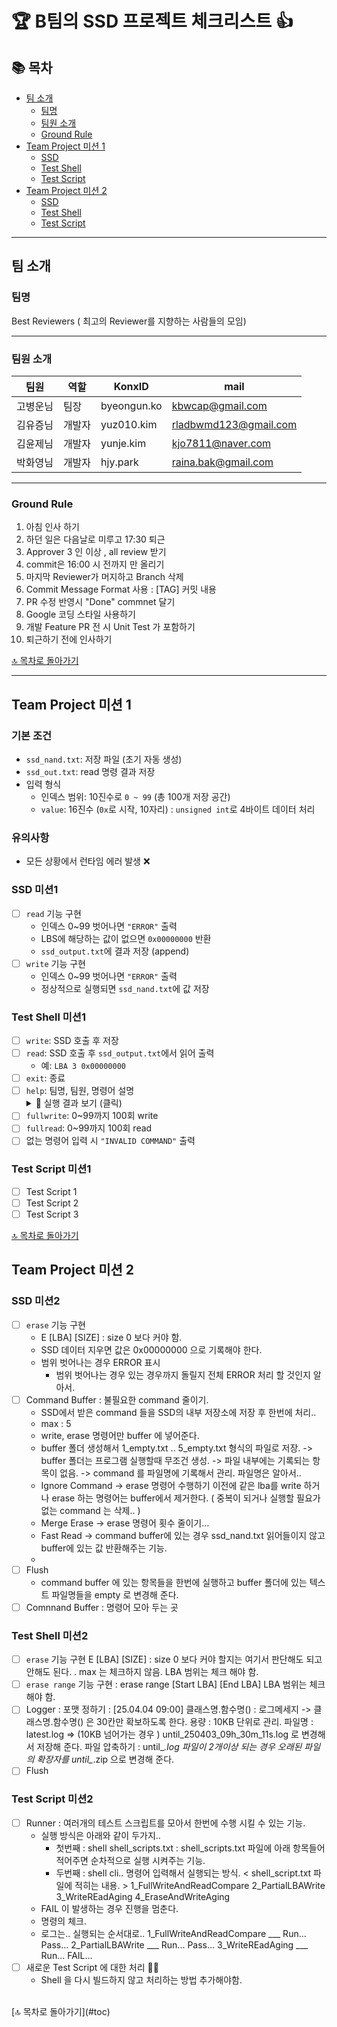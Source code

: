 # 🏆 B팀의 SSD 프로젝트 체크리스트 👍

## 📚 목차<a name="toc"></a> 

* [팀 소개](#팀-소개)
  * [팀명](#팀명)
  * [팀원 소개](#팀원-소개)
  * [Ground Rule](#Ground-Rule)
* [Team Project 미션 1](#Team-Project-미션-1)
  * [SSD](#SSD-미션1)
  * [Test Shell](#Test-Shell-미션1)
  * [Test Script](#Test-Script-미션1)
* [Team Project 미션 2](#Team-Project-미션-2)
  * [SSD](#SSD-미션2)
  * [Test Shell](#Test-Shell-미션2)
  * [Test Script](#Test-Script-미션2)
---

## 팀 소개
 ### 팀명
 Best Reviewers ( 최고의 Reviewer를 지향하는 사람들의 모임)
___

 ### 팀원 소개 
|팀원|역할|KonxID|mail|
|-----|-----|-----|-----|
|고병운님|팀장|byeongun.ko|kbwcap@gmail.com|
|김유증님|개발자|yuz010.kim|rladbwmd123@gmail.com|
|김윤제님|개발자|yunje.kim|kjo7811@naver.com|
|박화영님|개발자|hjy.park|raina.bak@gmail.com|

___
 
 ### Ground Rule  
 1.  아침 인사 하기
 2. 하던 일은 다음날로 미루고 17:30 퇴근  
 3. Approver 3 인 이상 , all review 받기
 4. commit은 16:00 시 전까지 만 올리기
 5. 마지막 Reviewer가 머지하고 Branch 삭제 
 6. Commit Message Format 사용 : [TAG] 커밋 내용 
 7. PR 수정 반영시  "Done" commnet 달기 
 8. Google 코딩 스타일 사용하기 
 9. 개발 Feature PR 전 시 Unit Test 가 포함하기 
 10. 퇴근하기 전에 인사하기

[🔝 목차로 돌아가기](#toc)

---

## Team Project 미션 1
 ### 기본 조건
   - `ssd_nand.txt`: 저장 파일 (초기 자동 생성)
   - `ssd_out.txt`: read 명령 결과 저장
   - 입력 형식
      - 인덱스 범위: 10진수로 `0 ~ 99` (총 100개 저장 공간) 
      - `value`: 16진수 (`0x`로 시작, 10자리) : `unsigned int`로 4바이트 데이터 처리
 ### 유의사항
   - 모든 상황에서 런타임 에러 발생 ❌
 ### SSD 미션1
   - [ ] `read` 기능 구현
      - 인덱스 0~99 벗어나면 `"ERROR"` 출력
      - LBS에 해당하는 값이 없으면 `0x00000000` 반환
      - `ssd_output.txt`에 결과 저장 (append)      
   - [ ] `write` 기능 구현
      - 인덱스 0~99 벗어나면 `"ERROR"` 출력
      - 정상적으로 실행되면 `ssd_nand.txt`에 값 저장
 ### Test Shell 미션1
   - [ ] `write`: SSD 호출 후 저장
   - [ ] `read`: SSD 호출 후 `ssd_output.txt`에서 읽어 출력  
     - 예: `LBA 3 0x00000000`
   - [ ] `exit`: 종료
   - [ ] `help`: 팀명, 팀원, 명령어 설명
         <details>
         <summary>📸 실행 결과 보기 (클릭)</summary>
         ![image](https://github.com/user-attachments/assets/658b937d-303f-45e4-8af0-8b9b8b36777d)
         </details>
   - [ ] `fullwrite`: 0~99까지 100회 write
   - [ ] `fullread`: 0~99까지 100회 read
   - [ ] 없는 명령어 입력 시 `"INVALID COMMAND"` 출력
   
 ### Test Script 미션1
  - [ ] Test Script 1
  - [ ] Test Script 2
  - [ ] Test Script 3

[🔝 목차로 돌아가기](#toc)

## Team Project 미션 2
### SSD 미션2
   - [ ] `erase` 기능 구현
       * E [LBA] [SIZE]  : size 0 보다 커야 함.
       * SSD 데이터 지우면 값은 0x00000000 으로 기록해야 한다.
       * 범위 벗어나는 경우 ERROR 표시
         - 범위 벗어나는 경우 있는 경우까지 돌릴지 전체 ERROR 처리 할 것인지 알아서. 
  - [ ] Command Buffer : 불필요한 command 줄이기.
       * SSD에서 받은 command 들을 SSD의 내부 저장소에 저장 후 한번에 처리..
       * max : 5
       * write, erase 명령어만 buffer 에 넣어준다.
       * buffer 폴더 생성해서 1_empty.txt .. 5_empty.txt 형식의 파일로 저장.
          -> buffer 폴더는 프로그램 실행할때 무조건 생성.
          -> 파일 내부에는 기록되는 항목이 없음.
          -> command 를 파일명에 기록해서 관리. 파일명은 알아서..
       * Ignore Command
          -> erase 명령어 수행하기 이전에 같은 lba를 write 하거나 erase 하는 명령어는 buffer에서 제거한다. ( 중복이 되거나 실행할 필요가 없는 command 는 삭제.. )
       * Merge Erase
          -> erase 명령어 횟수 줄이기...
       * Fast Read
          -> command buffer에 있는 경우 ssd_nand.txt 읽어들이지 않고 buffer에 있는 값 반환해주는 기능.
       * 
  - [ ] Flush
       * command buffer 에 있는 항목들을 한번에 실행하고 buffer 폴더에 있는 텍스트 파일명들을 empty 로 변경해 준다.
  - [ ] Comnnand Buffer : 명령어 모아 두는 곳
### Test Shell 미션2
   - [ ] `erase` 기능 구현
         E [LBA] [SIZE]  : size 0 보다 커야 할지는 여기서 판단해도 되고 안해도 된다. .
                           max 는 체크하지 않음.
                           LBA 범위는 체크 해야 함. 
   - [ ] `erase range` 기능 구현  : erase range [Start LBA] [End LBA]
                                    LBA 범위는 체크 해야 함.
   - [ ] Logger :
         포맷 정하기 : [25.04.04 09:00] 클래스명.함수명() : 로그메세지 -> 클래스명.함수명() 은 30칸만 확보하도록 한다.
         용량 : 10KB 단위로 관리.
         파일명 : latest.log => (10KB 넘어가는 경우 ) until_250403_09h_30m_11s.log 로 변경해서 저장해 준다.
         파일 압축하기 : until_*.log 파일이 2개이상 되는 경우 오래된 파일의 확장자를 until_*.zip 으로 변경해 준다.
   - [ ] Flush
 ### Test Script 미션2
  - [ ] Runner : 여러개의 테스트 스크립트를 모아서 한번에 수행 시킬 수 있는 기능.
       * 실행 방식은 아래와 같이 두가지.. 
         - 첫번째 : shell shell_scripts.txt : shell_scripts.txt 파일에 아래 항목들어 적어주면 순차적으로 실행 시켜주는 기능.
         - 두번째 : shell cli.. 명령어 입력해서 실행되는 방식.
           < shell_script.txt 파일에 적히는 내용. >
           1_FullWriteAndReadCompare
           2_PartialLBAWrite
           3_WriteREadAging
           4_EraseAndWriteAging
       * FAIL 이 발생하는 경우 진행을 멈춘다.
       * 명령의 체크.
       * 로그는.. 실행되는 순서대로..
           1_FullWriteAndReadCompare ___ Run... Pass...
           2_PartialLBAWrite ___ Run... Pass...
           3_WriteREadAging ___ Run... FAIL...
  - [ ] 새로운 Test Script 에 대한 처리 😵‍💫
       * Shell 을 다시 빌드하지 않고 처리하는 방법 추가해야함. 
 <br>
[🔝 목차로 돌아가기](#toc)
